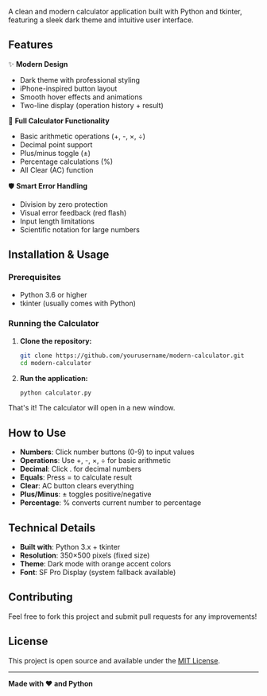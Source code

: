 A clean and modern calculator application built with Python and tkinter, featuring a sleek dark theme and intuitive user interface.

## Features

✨ **Modern Design**
- Dark theme with professional styling
- iPhone-inspired button layout
- Smooth hover effects and animations
- Two-line display (operation history + result)

🧮 **Full Calculator Functionality**
- Basic arithmetic operations (+, -, ×, ÷)
- Decimal point support
- Plus/minus toggle (±)
- Percentage calculations (%)
- All Clear (AC) function

🛡️ **Smart Error Handling**
- Division by zero protection
- Visual error feedback (red flash)
- Input length limitations
- Scientific notation for large numbers

## Installation & Usage

### Prerequisites
- Python 3.6 or higher
- tkinter (usually comes with Python)

### Running the Calculator

1. **Clone the repository:**
   ```bash
   git clone https://github.com/yourusername/modern-calculator.git
   cd modern-calculator
   ```

2. **Run the application:**
   ```bash
   python calculator.py
   ```

That's it! The calculator will open in a new window.

## How to Use

- **Numbers**: Click number buttons (0-9) to input values
- **Operations**: Use +, -, ×, ÷ for basic arithmetic
- **Decimal**: Click . for decimal numbers
- **Equals**: Press = to calculate result
- **Clear**: AC button clears everything
- **Plus/Minus**: ± toggles positive/negative
- **Percentage**: % converts current number to percentage

## Technical Details

- **Built with**: Python 3.x + tkinter
- **Resolution**: 350×500 pixels (fixed size)
- **Theme**: Dark mode with orange accent colors
- **Font**: SF Pro Display (system fallback available)

## Contributing

Feel free to fork this project and submit pull requests for any improvements!

## License

This project is open source and available under the [MIT License](LICENSE).

---

**Made with ❤️ and Python**
